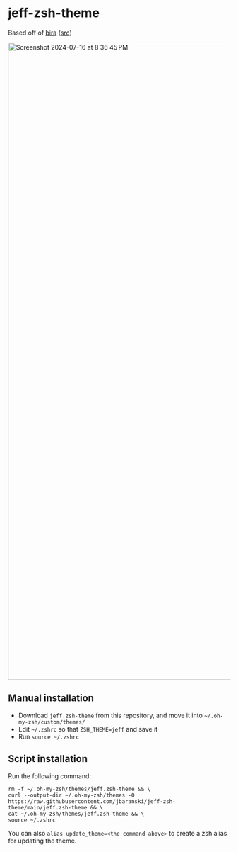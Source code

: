 # jeff-zsh-theme
Based off of [bira](https://github.com/ohmyzsh/ohmyzsh/wiki/Themes#bira) ([src](https://github.com/ohmyzsh/ohmyzsh/blob/master/themes/bira.zsh-theme))

<img width="1438" alt="Screenshot 2024-07-16 at 8 36 45 PM" src="https://github.com/user-attachments/assets/6f4064c1-f76b-4776-a944-d74e64e9b3cb">


## Manual installation
- Download `jeff.zsh-theme` from this repository, and move it into `~/.oh-my-zsh/custom/themes/`
- Edit `~/.zshrc` so that `ZSH_THEME=jeff` and save it
- Run `source ~/.zshrc`

## Script installation
Run the following command:
```
rm -f ~/.oh-my-zsh/themes/jeff.zsh-theme && \
curl --output-dir ~/.oh-my-zsh/themes -O https://raw.githubusercontent.com/jbaranski/jeff-zsh-theme/main/jeff.zsh-theme && \
cat ~/.oh-my-zsh/themes/jeff.zsh-theme && \
source ~/.zshrc
```

You can also `alias update_theme=<the command above>` to create a zsh alias for updating the theme.
